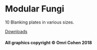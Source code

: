 # Modular Fungi

10 Blanking plates in various sizes.

[Downloads](https://github.com/david-c14/ModularFungi/issues/2)

#### All graphics copyright © Omri Cohen 2018
